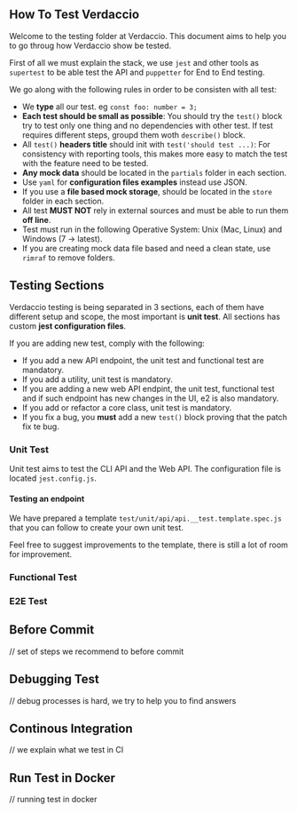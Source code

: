 ## How To Test Verdaccio

Welcome to the testing folder at Verdaccio. This document aims to help you to go throug how Verdaccio show be tested.

First of all we must explain the stack, we use `jest` and other tools as `supertest` to be able test the API and `puppetter` for End to End testing.

We go along with the following rules in order to be consisten with all test:

* We **type** all our test. eg `const foo: number = 3;`
* **Each test should be small as possible**: You should try the `test()` block try to test only one thing and no dependencies with other test. If test requires different steps, groupd them woth `describe()` block.
* All `test()` **headers title** should init with `test('should test ...)`: For consistency with reporting tools, this makes more easy to match the test with the feature need to be tested.
* **Any mock data** should be located in the `partials` folder in each section.
* Use `yaml` for **configuration files examples** instead use JSON.
* If you use a **file based mock storage**, should be located in the `store` folder in each section.
* All test **MUST NOT** rely in external sources and must be able to run them **off line**.
* Test must run in the following Operative System: Unix (Mac, Linux) and Windows (7 -> latest).
* If you are creating mock data file based and need a clean state, use `rimraf` to remove folders.

## Testing Sections

Verdaccio testing is being separated in 3 sections, each of them have different setup and scope, the most important is **unit test**. All sections has custom **jest configuration files**.

If you are adding new test, comply with the following:

* If you add a new API endpoint, the  unit test and functional test are mandatory.
* If you add a utility, unit test is mandatory.
* If you are adding a new web API endpint, the unit test, functional test and if such endpoint has new changes in the UI, e2 is also mandatory.
* If you add or refactor a core class, unit test is mandatory.
* If you fix a bug, you **must** add a new `test()` block proving that the patch fix te bug.

### Unit Test

Unit test aims to test the CLI API and the Web API. The configuration file is located `jest.config.js`.

#### Testing an endpoint

We have prepared a template `test/unit/api/api.__test.template.spec.js` that you can follow to create your own unit test.

Feel free to suggest improvements to the template, there is still a lot of room for improvement. 

### Functional Test

### E2E Test

## Before Commit

// set of steps we recommend to before commit

## Debugging Test

// debug processes is hard, we try to help you to find answers

## Continous Integration

// we explain what we test in CI

## Run Test in Docker

// running test in docker




